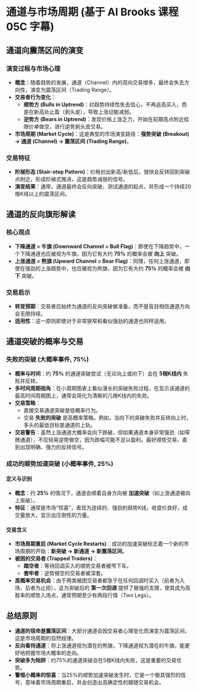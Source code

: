 # 通道与市场周期 (基于 Al Brooks 课程 05C 字幕)

## 通道向震荡区间的演变

### 演变过程与市场心理
-   **概念**：随着趋势的发展，通道（Channel）内的双向交易增多，最终会失去方向性，演变为震荡区间（Trading Range）。
-   **交易者行为变化**：
    -   **顺势方 (Bulls in Uptrend)**：对趋势持续性失去信心，不再追高买入，而是在新高处止盈（剥头皮），导致上涨动能减弱。
    -   **逆势方 (Bears in Uptrend)**：发现价格上涨乏力，开始在前期高点附近挂限价单做空，进行逆势剥头皮交易。
-   **市场周期 (Market Cycle)**：这是典型的市场演变路径：**强势突破 (Breakout) → 通道 (Channel) → 震荡区间 (Trading Range)**。

### 交易特征
-   **阶梯形态 (Stair-step Pattern)**：价格创出新高/新低后，很快会反转回到突破点附近，形成阶梯式推进，这是趋势减弱的信号。
-   **演变结果**：通常，通道最终会反向突破，测试通道的起点，并形成一个持续20根K线以上的震荡区间。

## 通道的反向旗形解读

### 核心观点
-   **下降通道 = 牛旗 (Downward Channel = Bull Flag)**：即使在下降趋势中，一个下降通道也应被视为牛旗，因为它有大约 **75%** 的概率会被 **向上** 突破。
-   **上涨通道 = 熊旗 (Upward Channel = Bear Flag)**：同理，任何上涨通道，即使在强劲的上涨趋势中，也应被视为熊旗，因为它有大约 **75%** 的概率会被 **向下** 突破。

### 交易启示
-   **转变预期**：交易者应始终为通道的反向突破做准备，而不是盲目相信通道方向会无限持续。
-   **适用性**：这一原则即使对于非常狭窄和看似强劲的通道也同样适用。

## 通道突破的概率与交易

### 失败的突破 (大概率事件, 75%)
-   **概率与时间**：约 **75%** 的通道突破尝试（无论向上或向下）会在 **5根K线内** 失败并反转。
-   **多时间周期视角**：在小周期图表上看似漫长的突破失败过程，在显示该通道的最高时间周期图上，通常会简化为清晰的几根K线内的失败。
-   **交易策略**：
    -   直接交易通道突破是低概率行为。
    -   交易 **失败的突破** 是高概率策略。例如，当向下的突破失败并反转向上时，多头的最低目标是通道的上轨。
-   **交易警告**：虽然上涨通道大概率会向下跌破，但如果通道本身非常强劲（如窄微通道），不应轻易逆势做空，因为跌幅可能不足以盈利。最好顺势交易，直到出现明确、强力的反转信号。

### 成功的顺势加速突破 (小概率事件, 25%)

#### 定义与识别
-   **概念**：约 **25%** 的情况下，通道会顺着自身方向被 **加速突破**（如上涨通道被向上突破）。
-   **特征**：通常是市场“惊喜”，表现为连续的、强劲的趋势K线，收盘价良好，成交量放大，显示出压倒性的力量。

#### 交易含义
-   **市场周期重启 (Market Cycle Restarts)**：成功的加速突破标志着一个新的市场周期的开始：**新突破 → 新通道 → 新震荡区间**。
-   **被困的交易者 (Trapped Traders)**：
    -   **踏空者**：等待回调买入的顺势交易者被甩下车。
    -   **套牢者**：逆势做空的交易者被深套。
-   **高概率交易机会**：由于两类被困交易者都急于在任何回调时买入（前者为入场，后者为止损），这为突破后的 **第一次回调** 提供了极强的支撑，使其成为高胜率的顺势入场点，通常预期至少有两段行情（Two Legs）。

## 总结原则
-   **通道的宿命是震荡区间**：大部分通道会因交易者心理变化而演变为震荡区间，这是市场周期的自然规律。
-   **反向看待通道**：将上涨通道视为潜在的熊旗，下降通道视为潜在的牛旗，能更好地把握市场大概率的走向。
-   **突破多为陷阱**：约75%的通道突破会在5根K线内失败，这是重要的交易优势。
-   **警惕小概率的惊喜**：当25%的顺势加速突破发生时，它是一个极其强烈的信号，意味着市场周期重启，并会创造出高确定性的跟随交易机会。
